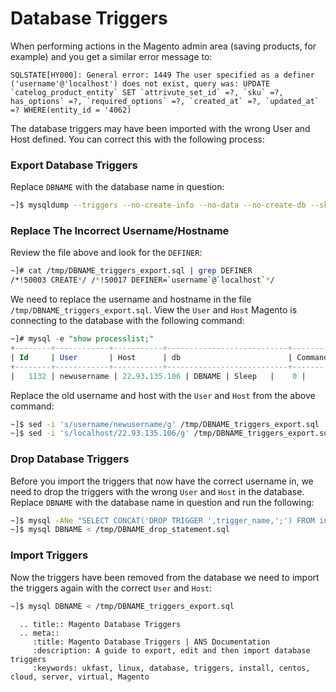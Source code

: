 # Database Triggers

When performing actions in the Magento admin area (saving products, for example) and you get a similar error message to:

```console
SQLSTATE[HY000]: General error: 1449 The user specified as a definer ('username'@'localhost') does not exist, query was: UPDATE `catelog_product_entity` SET `attrivute_set_id` =?, `sku` =?, has_options` =?, `required_options` =?, `created_at` =?, `updated_at` =? WHERE(entity_id = '4062)
```

The database triggers may have been imported with the wrong User and Host defined. You can correct this with the following process:

### Export Database Triggers

Replace `DBNAME` with the database name in question:

```bash
~]$ mysqldump --triggers --no-create-info --no-data --no-create-db --skip-opt DBNAME > /tmp/DBNAME_triggers_export.sql
```

### Replace The Incorrect Username/Hostname

Review the file above and look for the `DEFINER`:

```bash
~]# cat /tmp/DBNAME_triggers_export.sql | grep DEFINER
/*!50003 CREATE*/ /*!50017 DEFINER=`username`@`localhost`*/
```

We need to replace the username and hostname in the file `/tmp/DBNAME_triggers_export.sql`. View the `User` and `Host` Magento is connecting to the database with the following command:

```sql
~]# mysql -e "show processlist;"
+--------+------------+-----------+---------------------------+---------+------+----------+------------------+-----------+---------------+
| Id     | User       | Host      | db                        | Command | Time | State    | Info             | Rows_sent | Rows_examined |
+--------+------------+-----------+---------------------------+---------+------+----------+------------------+-----------+---------------+
|   1132 | newusername | 22.93.135.106 | DBNAME | Sleep   |    0 |          | NULL             |         0 |             0 |
```

Replace the old username and host with the `User` and `Host` from the above command:

```bash
~]$ sed -i 's/username/newusername/g' /tmp/DBNAME_triggers_export.sql
~]$ sed -i 's/localhost/22.93.135.106/g' /tmp/DBNAME_triggers_export.sql
```

### Drop Database Triggers

Before you import the triggers that now have the correct username in, we need to drop the triggers with the wrong `User` and `Host` in the database. Replace `DBNAME` with the database name in question and run the following:

```bash
~]$ mysql -ANe "SELECT CONCAT('DROP TRIGGER ',trigger_name,';') FROM information_schema.triggers WHERE trigger_schema = 'DBNAME';" | sed s'/\|//g' > /tmp/DBNAME_drop_statement.sql
~]$ mysql DBNAME < /tmp/DBNAME_drop_statement.sql
```

### Import Triggers

Now the triggers have been removed from the database we need to import the triggers again with the correct `User` and `Host`:

```bash
~]$ mysql DBNAME < /tmp/DBNAME_triggers_export.sql
```

```eval_rst
  .. title:: Magento Database Triggers
  .. meta::
     :title: Magento Database Triggers | ANS Documentation
     :description: A guide to export, edit and then import database triggers
     :keywords: ukfast, linux, database, triggers, install, centos, cloud, server, virtual, Magento
```
